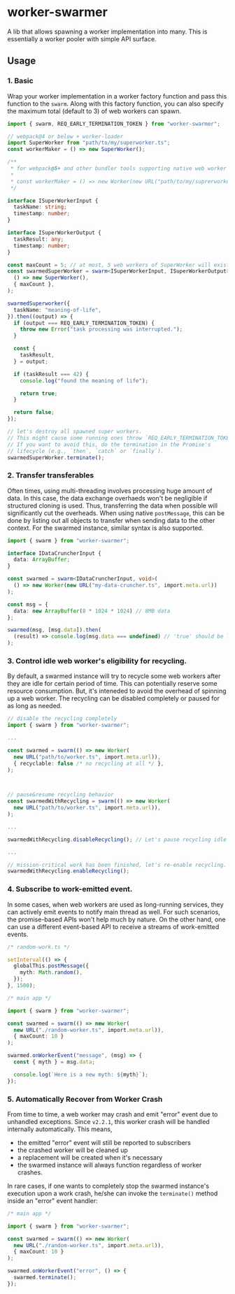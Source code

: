 # worker-swarmer
A lib that allows spawning a worker implementation into many. This is essentially a worker pooler with simple API surface.

## Usage

### 1. Basic

Wrap your worker implementation in a worker factory function and pass this function to the `swarm`. Along with this factory function, you can also specify the maximum total (default to 3) of web workers can spawn.

```ts
import { swarm, REQ_EARLY_TERMINATION_TOKEN } from "worker-swarmer";

// webpack@4 or below + worker-loader
import SuperWorker from "path/to/my/superworker.ts"; 
const workerMaker = () => new SuperWorker();

/**
 * for webpack@5+ and other bundler tools supporting native web worker instantiation, simply do
 * 
 * const workerMaker = () => new Worker(new URL("path/to/my/suprerworker.ts", import.meta.url));
 */

interface ISuperWorkerInput {
  taskName: string;
  timestamp: number;
}

interface ISuperWorkerOutput {
  taskResult: any;
  timestamp: number;
}

const maxCount = 5; // at most, 5 web workers of SuperWorker will exist
const swarmedSuperWorker = swarm<ISuperWorkerInput, ISuperWorkerOutput>(
  () => new SuperWorker(),
  { maxCount },
);

swarmedSuperworker({
  taskName: "meaning-of-life",
}).then((output) => {
  if (output === REQ_EARLY_TERMINATION_TOKEN) {
    throw new Error("task processing was interrupted.");
  }

  const {
    taskResult,
  } = output;

  if (taskResult === 42) {
    console.log("found the meaning of life");

    return true;
  }

  return false;
});

// let's destroy all spawned super workers.
// This might cause some running ones throw `REQ_EARLY_TERMINATION_TOKEN`.
// If you want to avoid this, do the termination in the Promise's
// lifecycle (e.g., `then`, `catch` or `finally`).
swarmedSuperWorker.terminate();
```

### 2. Transfer transferables

Often times, using multi-threading involves processing huge amount of data. In this case, the data exchange overhaeds won't be negligible if structured cloning is used. Thus, transferring the data when possible will significantly cut the overheads. When using native `postMessage`, this can be done by listing out all objects to transfer when sending data to the other context. For the swarmed instance, similar syntax is also supported.

```ts
import { swarm } from "worker-swarmer";

interface IDataCruncherInput {
  data: ArrayBuffer;
}

const swarmed = swarm<IDataCruncherInput, void>(
  () => new Worker(new URL("my-data-cruncher.ts", import.meta.url))
);

const msg = {
  data: new ArrayBuffer(8 * 1024 * 1024) // 8MB data
};

swarmed(msg, [msg.data]).then(
  (result) => console.log(msg.data === undefined) // 'true' should be logged in the console.
);
```

### 3. Control idle web worker's eligibility for recycling.

By default, a swarmed instance will try to recycle some web workers after they are idle for certain period of time. This can potentially reserve some resource consumption. But, it's inteneded to avoid the overhead of spinning up a web worker. The recycling can be disabled completely or paused for as long as needed.

```ts
// disable the recycling completely
import { swarm } from "worker-swarmer";

...

const swarmed = swarm(() => new Worker(
  new URL("path/to/worker.ts", import.meta.url)),
  { recyclable: false /* no recycling at all */ },
);



// pause&resume recycling behavior
const swarmedWithRecycling = swarm(() => new Worker(
  new URL("path/to/worker.ts", import.meta.url)),
);

...

swarmedWithRecycling.disableRecycling(); // Let's pause recycling idle workers

...

// mission-critical work has been finished, let's re-enable recycling.
swarmedWithRecycling.enableRecycling();
```

### 4. Subscribe to work-emitted event.

In some cases, when web workers are used as long-running services, they can actively emit events to notify main thread as well. For such scenarios, the promise-based APIs won't help much by nature. On the other hand, one can use a different event-based API to receive a streams of work-emitted events.

```ts
/* random-work.ts */

setInterval(() => {
  globalThis.postMessage({
    myth: Math.random(),
  });
}, 1500);
```

```ts
/* main app */

import { swarm } from "worker-swarmer";

const swarmed = swarm(() => new Worker(
  new URL("./random-worker.ts", import.meta.url)),
  { maxCount: 10 }
);

swarmed.onWorkerEvent("message", (msg) => {
  const { myth } = msg.data;

  console.log(`Here is a new myth: ${myth}`);
});

```

### 5. Automatically Recover from Worker Crash
From time to time, a web worker may crash and emit "error" event due to unhandled exceptions. Since `v2.2.1`, this worker crash will be handled internally automatically. This means,
+ the emitted "error" event will still be reported to subscribers
+ the crashed worker will be cleaned up
+ a replacement will be created when it's necessary
+ the swarmed instance will always function regardless of worker crashes.

In rare cases, if one wants to completely stop the swarmed instance's execution upon a work crash, he/she can invoke the `terminate()` method inside an "error" event handler:
```ts
/* main app */

import { swarm } from "worker-swarmer";

const swarmed = swarm(() => new Worker(
  new URL("./random-worker.ts", import.meta.url)),
  { maxCount: 10 }
);

swarmed.onWorkerEvent("error", () => {
  swarmed.terminate();
});

```